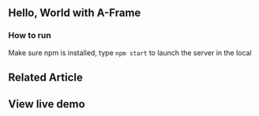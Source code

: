## Hello, World with A-Frame

### How to run
Make sure npm is installed, type `npm start` to launch the server in the local

## Related Article

## View live demo
